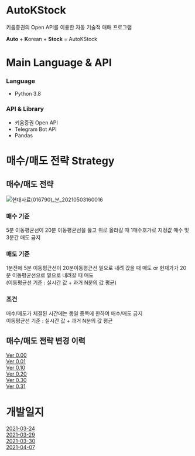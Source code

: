 # AutoKStock
키움증권의 Open API를 이용한 자동 기술적 매매 프로그램

**Auto** + **K**orean + **Stock** = AutoKStock

# Main Language & API
### Language
- Python 3.8

### API & Library
- 키움증권 Open API  
- Telegram Bot API  
- Pandas


# 매수/매도 전략 Strategy 
## 매수/매도 전략
![현대사료(016790)_분_20210503160016](https://user-images.githubusercontent.com/55151796/116849514-dd37f280-ac29-11eb-881a-d946a5deaad1.jpg)

### 매수 기준  
  5분 이동평균선이 20분 이동평균선을 뚫고 위로 올라갈 때 1매수호가로 지정값 매수 및 3분간 매도 금지  

### 매도 기준
1분전에 5분 이동평균선이 20분이동평균선 밑으로 내려 갔을 때 매도 or 현재가가 20분 이동평균선으로 밑으로 내려갈 때 매도  
(이동평균선 기준 : 실시간 값 + 과거 N분의 값 평균)

### 조건
매수/매도가 체결된 시간에는 동일 종목에 한하여 매수/매도 금지  
이동평균선 기준 : 실시간 값 + 과거 N분의 값 평균

## 매수/매도 전략 변경 이력
[Ver 0.00](https://github.com/E-know/AutoKStock/blob/main/strategy/Ver%200.00.md)  
[Ver 0.01](https://github.com/E-know/AutoKStock/blob/main/strategy/Ver%200.01.md)  
[Ver 0.10](https://github.com/E-know/AutoKStock/blob/main/strategy/Ver%200.10.md)  
[Ver 0.20](https://github.com/E-know/AutoKStock/blob/main/strategy/Ver%200.20.md)  
[Ver 0.30](https://github.com/E-know/AutoKStock/blob/main/strategy/Ver%200.30.md)  
[Ver 0.31](https://github.com/E-know/AutoKStock/blob/main/strategy/Ver%200.31.md)  

# 개발일지
[2021-03-24](https://slowsure.tistory.com/116)  
[2021-03-29](https://slowsure.tistory.com/117)  
[2021-03-30](https://slowsure.tistory.com/119)  
[2021-04-07](https://slowsure.tistory.com/120)  
